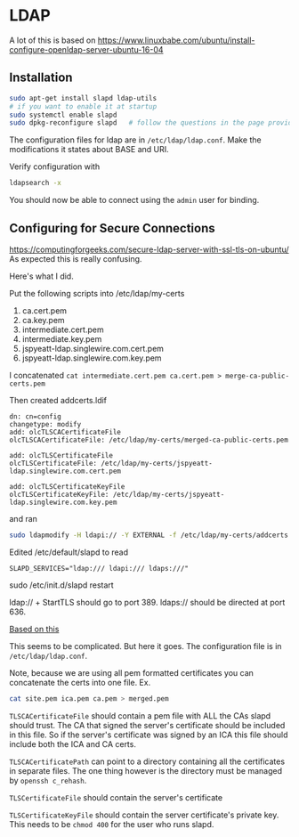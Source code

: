 # LDAP

A lot of this is based on https://www.linuxbabe.com/ubuntu/install-configure-openldap-server-ubuntu-16-04

## Installation

```bash
sudo apt-get install slapd ldap-utils
# if you want to enable it at startup
sudo systemctl enable slapd
sudo dpkg-reconfigure slapd   # follow the questions in the page provided at the top of this readme.
```

The configuration files for ldap are in `/etc/ldap/ldap.conf`. Make the modifications it states about BASE and URI.

Verify configuration with
```bash
ldapsearch -x
```
You should now be able to connect using the `admin` user for binding.

## Configuring for Secure Connections
https://computingforgeeks.com/secure-ldap-server-with-ssl-tls-on-ubuntu/
As expected this is really confusing.

Here's what I did.

Put the following scripts into /etc/ldap/my-certs

1. ca.cert.pem
1. ca.key.pem
1. intermediate.cert.pem
1. intermediate.key.pem
1. jspyeatt-ldap.singlewire.com.cert.pem
1. jspyeatt-ldap.singlewire.com.key.pem

I concatenated `cat intermediate.cert.pem ca.cert.pem > merge-ca-public-certs.pem`

Then created addcerts.ldif
```
dn: cn=config
changetype: modify
add: olcTLSCACertificateFile
olcTLSCACertificateFile: /etc/ldap/my-certs/merged-ca-public-certs.pem

add: olcTLSCertificateFile
olcTLSCertificateFile: /etc/ldap/my-certs/jspyeatt-ldap.singlewire.com.cert.pem

add: olcTLSCertificateKeyFile
olcTLSCertificateKeyFile: /etc/ldap/my-certs/jspyeatt-ldap.singlewire.com.key.pem
```

and ran
```bash
sudo ldapmodify -H ldapi:// -Y EXTERNAL -f /etc/ldap/my-certs/addcerts.ldif
```
Edited /etc/default/slapd to read
```
SLAPD_SERVICES="ldap:/// ldapi:/// ldaps:///"
```

sudo /etc/init.d/slapd restart

ldap:// + StartTLS should go to port 389. ldaps:// should be directed at port 636.

[Based on this](https://www.openldap.org/doc/admin24/tls.html)

This seems to be complicated. But here it goes. The configuration file is in `/etc/ldap/ldap.conf`.

Note, because we are using all pem formatted certificates you can concatenate the certs into one file. Ex.
```bash
cat site.pem ica.pem ca.pem > merged.pem
```

`TLSCACertificateFile` should contain a pem file with ALL the CAs slapd should trust. The CA that signed the server's certificate should be included in this file. So if the server's certificate was signed by an ICA this file should include
both the ICA and CA certs.

`TLSCACertificatePath` can point to a directory containing all the certificates in separate files. The one thing however is 
the directory must be managed by `openssh c_rehash`.

`TLSCertificateFile` should contain the server's certificate

`TLSCertificateKeyFile` should contain the server certificate's private key. This needs to be `chmod 400` for the user who runs slapd.


